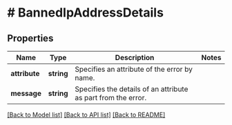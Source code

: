# # BannedIpAddressDetails

## Properties

Name | Type | Description | Notes
------------ | ------------- | ------------- | -------------
**attribute** | **string** | Specifies an attribute of the error by name. |
**message** | **string** | Specifies the details of an attribute as part from the error. |

[[Back to Model list]](../../README.md#models) [[Back to API list]](../../README.md#endpoints) [[Back to README]](../../README.md)

